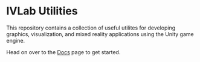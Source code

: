 # IVLab Utilities

This repository contains a collection of useful utilites for developing
graphics, visualization, and mixed reality applications using the Unity game
engine.

Head on over to the [Docs](api/IVLab.Utilities.html) page to get started.